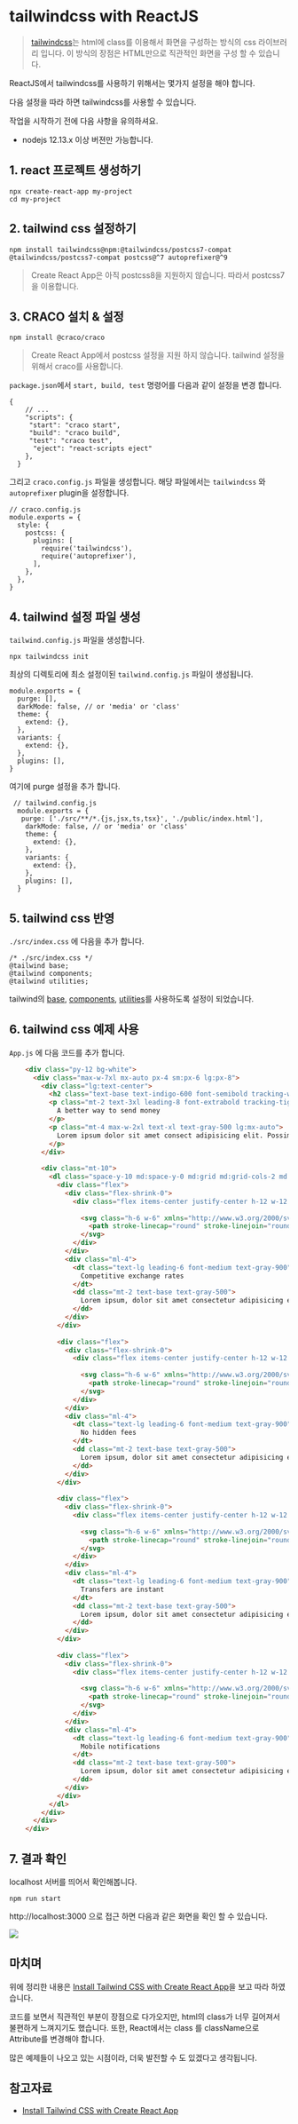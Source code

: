 # tailwindcss with ReactJS

> [tailwindcss](https://tailwindcss.com/)는 html에 class를 이용해서 화면을 구성하는 방식의 css 라이브러리 입니다.
이 방식의 장점은 HTML만으로 직관적인 화면을 구성 할 수 있습니다.

ReactJS에서 tailwindcss를 사용하기 위해서는 몇가지 설정을 해야 합니다.

다음 설정을 따라 하면 tailwindcss를 사용할 수 있습니다. 

작업을 시작하기 전에 다음 사항을 유의하셔요.

- nodejs 12.13.x 이상 버젼만 가능합니다.

## 1. react 프로젝트 생성하기

```
npx create-react-app my-project
cd my-project
```

## 2. tailwind css 설정하기

```
npm install tailwindcss@npm:@tailwindcss/postcss7-compat @tailwindcss/postcss7-compat postcss@^7 autoprefixer@^9
```

> Create React App은 아직 postcss8을 지원하지 않습니다. 따라서 postcss7을 이용합니다.

## 3. CRACO 설치 & 설정

```
npm install @craco/craco
```

> Create React App에서 postcss 설정을 지원 하지 않습니다. tailwind 설정을 위해서 craco를 사용합니다.

```package.json```에서 ```start, build, test``` 명령어를 다음과 같이 설정을 변경 합니다.

```
{
    // ...
    "scripts": {
     "start": "craco start",
     "build": "craco build",
     "test": "craco test",
      "eject": "react-scripts eject"
    },
  }
```

그리고 ```craco.config.js``` 파일을 생성합니다.
해당 파일에서는 ```tailwindcss``` 와 ```autoprefixer``` plugin을 설정합니다.

```
// craco.config.js
module.exports = {
  style: {
    postcss: {
      plugins: [
        require('tailwindcss'),
        require('autoprefixer'),
      ],
    },
  },
}
```

## 4. tailwind 설정 파일 생성

```tailwind.config.js``` 파일을 생성합니다.

```
npx tailwindcss init
```

최상의 디렉토리에  최소 설정이된 ```tailwind.config.js``` 파일이 생성됩니다.

```
module.exports = {
  purge: [],
  darkMode: false, // or 'media' or 'class'
  theme: {
    extend: {},
  },
  variants: {
    extend: {},
  },
  plugins: [],
}
```

여기에 purge 설정을 추가 합니다.

```
 // tailwind.config.js
  module.exports = {
   purge: ['./src/**/*.{js,jsx,ts,tsx}', './public/index.html'],
    darkMode: false, // or 'media' or 'class'
    theme: {
      extend: {},
    },
    variants: {
      extend: {},
    },
    plugins: [],
  }
```

## 5. tailwind css 반영

```./src/index.css``` 에 다음을 추가 합니다.

```
/* ./src/index.css */
@tailwind base;
@tailwind components;
@tailwind utilities;
```

tailwind의 [base](https://tailwindcss.com/docs/adding-base-styles), [components](https://tailwindcss.com/docs/extracting-components), [utilities](https://tailwindcss.com/docs/adding-new-utilities)를 사용하도록 설정이 되었습니다.

## 6. tailwind css 예제 사용

```App.js``` 에 다음 코드를 추가 합니다.

```html
    <div class="py-12 bg-white">
      <div class="max-w-7xl mx-auto px-4 sm:px-6 lg:px-8">
        <div class="lg:text-center">
          <h2 class="text-base text-indigo-600 font-semibold tracking-wide uppercase">Transactions</h2>
          <p class="mt-2 text-3xl leading-8 font-extrabold tracking-tight text-gray-900 sm:text-4xl">
            A better way to send money
          </p>
          <p class="mt-4 max-w-2xl text-xl text-gray-500 lg:mx-auto">
            Lorem ipsum dolor sit amet consect adipisicing elit. Possimus magnam voluptatum cupiditate veritatis in accusamus quisquam.
          </p>
        </div>
    
        <div class="mt-10">
          <dl class="space-y-10 md:space-y-0 md:grid md:grid-cols-2 md:gap-x-8 md:gap-y-10">
            <div class="flex">
              <div class="flex-shrink-0">
                <div class="flex items-center justify-center h-12 w-12 rounded-md bg-indigo-500 text-white">
                  
                  <svg class="h-6 w-6" xmlns="http://www.w3.org/2000/svg" fill="none" viewBox="0 0 24 24" stroke="currentColor" aria-hidden="true">
                    <path stroke-linecap="round" stroke-linejoin="round" stroke-width="2" d="M21 12a9 9 0 01-9 9m9-9a9 9 0 00-9-9m9 9H3m9 9a9 9 0 01-9-9m9 9c1.657 0 3-4.03 3-9s-1.343-9-3-9m0 18c-1.657 0-3-4.03-3-9s1.343-9 3-9m-9 9a9 9 0 019-9" />
                  </svg>
                </div>
              </div>
              <div class="ml-4">
                <dt class="text-lg leading-6 font-medium text-gray-900">
                  Competitive exchange rates
                </dt>
                <dd class="mt-2 text-base text-gray-500">
                  Lorem ipsum, dolor sit amet consectetur adipisicing elit. Maiores impedit perferendis suscipit eaque, iste dolor cupiditate blanditiis ratione.
                </dd>
              </div>
            </div>
    
            <div class="flex">
              <div class="flex-shrink-0">
                <div class="flex items-center justify-center h-12 w-12 rounded-md bg-indigo-500 text-white">
                  
                  <svg class="h-6 w-6" xmlns="http://www.w3.org/2000/svg" fill="none" viewBox="0 0 24 24" stroke="currentColor" aria-hidden="true">
                    <path stroke-linecap="round" stroke-linejoin="round" stroke-width="2" d="M3 6l3 1m0 0l-3 9a5.002 5.002 0 006.001 0M6 7l3 9M6 7l6-2m6 2l3-1m-3 1l-3 9a5.002 5.002 0 006.001 0M18 7l3 9m-3-9l-6-2m0-2v2m0 16V5m0 16H9m3 0h3" />
                  </svg>
                </div>
              </div>
              <div class="ml-4">
                <dt class="text-lg leading-6 font-medium text-gray-900">
                  No hidden fees
                </dt>
                <dd class="mt-2 text-base text-gray-500">
                  Lorem ipsum, dolor sit amet consectetur adipisicing elit. Maiores impedit perferendis suscipit eaque, iste dolor cupiditate blanditiis ratione.
                </dd>
              </div>
            </div>
    
            <div class="flex">
              <div class="flex-shrink-0">
                <div class="flex items-center justify-center h-12 w-12 rounded-md bg-indigo-500 text-white">
                  
                  <svg class="h-6 w-6" xmlns="http://www.w3.org/2000/svg" fill="none" viewBox="0 0 24 24" stroke="currentColor" aria-hidden="true">
                    <path stroke-linecap="round" stroke-linejoin="round" stroke-width="2" d="M13 10V3L4 14h7v7l9-11h-7z" />
                  </svg>
                </div>
              </div>
              <div class="ml-4">
                <dt class="text-lg leading-6 font-medium text-gray-900">
                  Transfers are instant
                </dt>
                <dd class="mt-2 text-base text-gray-500">
                  Lorem ipsum, dolor sit amet consectetur adipisicing elit. Maiores impedit perferendis suscipit eaque, iste dolor cupiditate blanditiis ratione.
                </dd>
              </div>
            </div>
    
            <div class="flex">
              <div class="flex-shrink-0">
                <div class="flex items-center justify-center h-12 w-12 rounded-md bg-indigo-500 text-white">
                  
                  <svg class="h-6 w-6" xmlns="http://www.w3.org/2000/svg" fill="none" viewBox="0 0 24 24" stroke="currentColor" aria-hidden="true">
                    <path stroke-linecap="round" stroke-linejoin="round" stroke-width="2" d="M7 8h10M7 12h4m1 8l-4-4H5a2 2 0 01-2-2V6a2 2 0 012-2h14a2 2 0 012 2v8a2 2 0 01-2 2h-3l-4 4z" />
                  </svg>
                </div>
              </div>
              <div class="ml-4">
                <dt class="text-lg leading-6 font-medium text-gray-900">
                  Mobile notifications
                </dt>
                <dd class="mt-2 text-base text-gray-500">
                  Lorem ipsum, dolor sit amet consectetur adipisicing elit. Maiores impedit perferendis suscipit eaque, iste dolor cupiditate blanditiis ratione.
                </dd>
              </div>
            </div>
          </dl>
        </div>
      </div>
    </div>
```

## 7. 결과 확인

localhost 서버를 띄어서 확인해봅니다.

```
npm run start
```
http://localhost:3000 으로 접근 하면 다음과 같은 화면을 확인 할 수 있습니다.

![](./example.png)



## 마치며

위에 정리한 내용은 [Install Tailwind CSS with Create React App](https://tailwindcss.com/docs/guides/create-react-app)을 보고 따라 하였습니다.

코드를 보면서 직관적인 부분이 장점으로 다가오지만, html의 class가 너무 길어져서 불편하게 느껴지기도 했습니다.
또한, React에서는 class 를 className으로 Attribute를 변경해야 합니다.

많은 예제들이 나오고 있는 시점이라, 더욱 발전할 수 도 있겠다고 생각됩니다.

## 참고자료 
 - [Install Tailwind CSS with Create React App](https://tailwindcss.com/docs/guides/create-react-app)